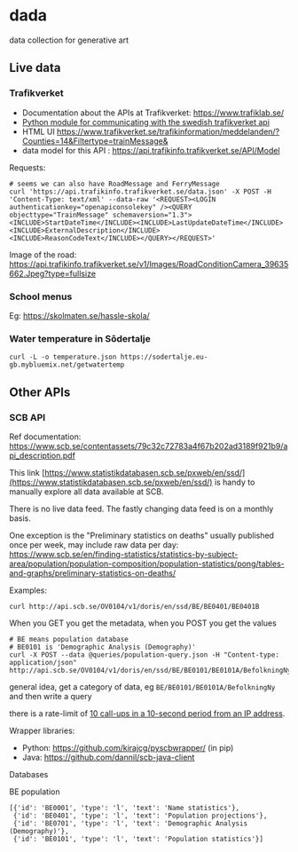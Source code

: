 # dada
data collection for generative art

## Live data

### Trafikverket

- Documentation about the APIs at Trafikverket: https://www.trafiklab.se/
- [Python module for communicating with the swedish trafikverket api](https://github.com/endor-force/pytrafikverket)
- HTML UI <https://www.trafikverket.se/trafikinformation/meddelanden/?Counties=14&Filtertype=trainMessage&>
- data model for this API : <https://api.trafikinfo.trafikverket.se/API/Model>

Requests:

```
# seems we can also have RoadMessage and FerryMessage
curl 'https://api.trafikinfo.trafikverket.se/data.json' -X POST -H 'Content-Type: text/xml' --data-raw '<REQUEST><LOGIN authenticationkey="openapiconsolekey" /><QUERY objecttype="TrainMessage" schemaversion="1.3"><INCLUDE>StartDateTime</INCLUDE><INCLUDE>LastUpdateDateTime</INCLUDE><INCLUDE>ExternalDescription</INCLUDE><INCLUDE>ReasonCodeText</INCLUDE></QUERY></REQUEST>'
```

Image of the road: <https://api.trafikinfo.trafikverket.se/v1/Images/RoadConditionCamera_39635662.Jpeg?type=fullsize>

### School menus

Eg: <https://skolmaten.se/hassle-skola/>

### Water temperature in Sôdertalje

```
curl -L -o temperature.json https://sodertalje.eu-gb.mybluemix.net/getwatertemp

```

## Other APIs

### SCB API

Ref documentation: https://www.scb.se/contentassets/79c32c72783a4f67b202ad3189f921b9/api_description.pdf

This link [https://www.statistikdatabasen.scb.se/pxweb/en/ssd/](https://www.statistikdatabasen.scb.se/pxweb/en/ssd/) is handy to manually explore all data available at SCB.

There is no live data feed. The fastly changing data feed is on a monthly basis.

One exception is the "Preliminary statistics on deaths" usually published once per week, may include raw data per day: <https://www.scb.se/en/finding-statistics/statistics-by-subject-area/population/population-composition/population-statistics/pong/tables-and-graphs/preliminary-statistics-on-deaths/>

Examples:

```
curl http://api.scb.se/OV0104/v1/doris/en/ssd/BE/BE0401/BE0401B

```

When you GET you get the metadata, when you POST you get the values

```
# BE means population database
# BE0101 is 'Demographic Analysis (Demography)'
curl -X POST --data @queries/population-query.json -H "Content-type: application/json" http://api.scb.se/OV0104/v1/doris/en/ssd/BE/BE0101/BE0101A/BefolkningNy
```

general idea, get a category of data, eg `BE/BE0101/BE0101A/BefolkningNy` and then write a query

there is a rate-limit of [10 call-ups in a 10-second period from an IP address](https://www.scb.se/en/services/open-data-api/).

Wrapper libraries:
* Python: https://github.com/kirajcg/pyscbwrapper/ (in pip)
* Java: https://github.com/dannil/scb-java-client

Databases

 BE population

```
[{'id': 'BE0001', 'type': 'l', 'text': 'Name statistics'},
 {'id': 'BE0401', 'type': 'l', 'text': 'Population projections'},
 {'id': 'BE0701', 'type': 'l', 'text': 'Demographic Analysis (Demography)'},
 {'id': 'BE0101', 'type': 'l', 'text': 'Population statistics'}]

```


